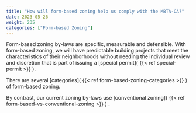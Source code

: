 ```yaml
---
title: "How will form-based zoning help us comply with the MBTA-CA?"
date: 2023-05-26
weight: 235
categories: ["Form-based Zoning"]
---
```

Form-based zoning by-laws are specific, measurable and defensible. With form-based zoning, we will have predictable building projects that meet the characteristics of their neighborhoods without needing the individual review and discretion that is part of issuing a [special permit]( {{< ref special-permit >}} ).

There are several [categories]( {{< ref form-based-zoning-categories >}} ) of form-based zoning.

By contrast, our current zoning by-laws use [conventional zoning]( {{< ref form-based-vs-conventional-zoning >}} ) .
